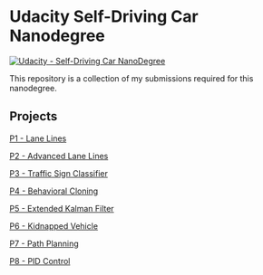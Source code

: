 # **Udacity Self-Driving Car Nanodegree** 
[![Udacity - Self-Driving Car NanoDegree](https://s3.amazonaws.com/udacity-sdc/github/shield-carnd.svg)](http://www.udacity.com/drive)

This repository is a collection of my submissions required for this nanodegree.

## Projects
[P1 - Lane Lines](P1-Lane-Lines)

[P2 - Advanced Lane Lines](P2-Advanced-Lane-Lines)

[P3 - Traffic Sign Classifier](P3-Traffic-Sign-Classifier)

[P4 - Behavioral Cloning](P4-Behavioral-Cloning)

[P5 - Extended Kalman Filter](P5-Extended-Kalman-Filter)

[P6 - Kidnapped Vehicle](P6-Kidnapped-Vehicle)

[P7 - Path Planning](P7-Path-Planning)

[P8 - PID Control](P8-PID-Control)

